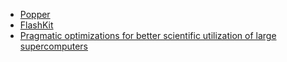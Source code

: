 <!-- computational-expts -->
  * [Popper](https://www.exascaleproject.org/event/popper/)
  * [FlashKit](https://github.com/GWU-CFD/FlashKit)
  * [Pragmatic optimizations for better scientific utilization of large supercomputers](https://doi.org/10.1177/1094342012464404)
